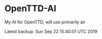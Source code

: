 # OpenTTD-AI
My AI for OpenTTD, will use primarily air

Latest backup: Sun Sep 22 15:40:01 UTC 2019
